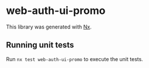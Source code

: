 # web-auth-ui-promo

This library was generated with [Nx](https://nx.dev).

## Running unit tests

Run `nx test web-auth-ui-promo` to execute the unit tests.
